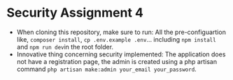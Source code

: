 # Security Assignment 4

- When cloning this repository, make sure to run: All the pre-configuartion like, `composer install`, `cp .env.example .env`... including `npm install` and `npm run dev`in the root folder.
- Innovative thing concerning security implemented: The application does not have a registration page, the admin is created using a php artisan command `php artisan make:admin your_email your_password`.

